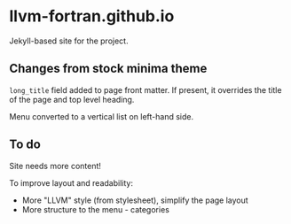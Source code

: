 llvm-fortran.github.io
======================

Jekyll-based site for the project.

## Changes from stock minima theme

`long_title` field added to page front matter. If present, it overrides the
title of the page and top level heading.

Menu converted to a vertical list on left-hand side.

## To do

Site needs more content!

To improve layout and readability:

- More "LLVM" style (from stylesheet), simplify the page layout
- More structure to the menu - categories

